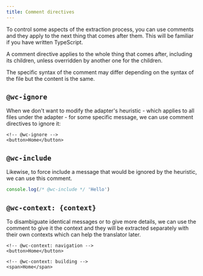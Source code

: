 ```yaml
---
title: Comment directives
---
```


To control some aspects of the extraction process, you can use comments and
they apply to the next thing that comes after them. This will be familiar if
you have written TypeScript.

A comment directive applies to the whole thing that comes after, including its
children, unless overridden by another one for the children.

The specific syntax of the comment may differ depending on the syntax of the
file but the content is the same.

## `@wc-ignore`

When we don't want to modify the adapter's heuristic - which applies to all
files under the adapter - for some specific message, we can use comment directives
to ignore it:

```svelte
<!-- @wc-ignore -->
<button>Home</button>
```

## `@wc-include`

Likewise, to force include a message that would be ignored by the
heuristic, we can use this comment.

```javascript
console.log(/* @wc-include */ 'Hello')
```

## `@wc-context: {context}`

To disambiguate identical messages or to give more details, we can use the comment
to give it the context and they will be extracted separately with their own
contexts which can help the translator later.

```svelte
<!-- @wc-context: navigation -->
<button>Home</button>

<!-- @wc-context: building -->
<span>Home</span>
```
